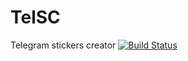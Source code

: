 # TelSC
Telegram stickers creator
[![Build Status](https://travis-ci.org/vladimirrim/TelSC.svg?branch=develop)](https://travis-ci.org/vladimirrim/TelSC)
